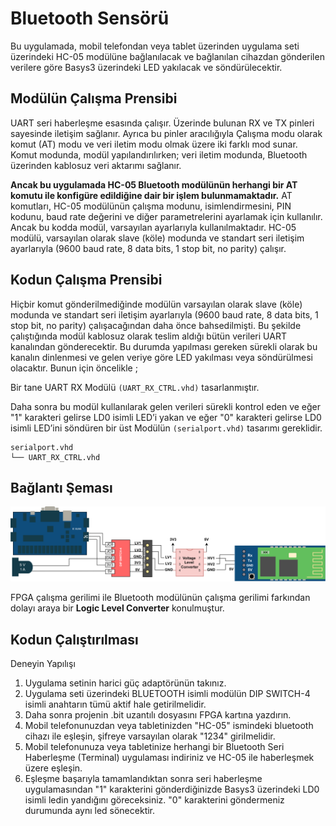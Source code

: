 # Bluetooth Sensörü 

Bu uygulamada, mobil telefondan veya tablet üzerinden uygulama seti üzerindeki HC-05 modülüne bağlanılacak ve bağlanılan cihazdan gönderilen verilere göre Basys3 üzerindeki LED yakılacak ve söndürülecektir. 

## Modülün Çalışma Prensibi 

UART seri haberleşme esasında çalışır. Üzerinde bulunan RX ve TX pinleri sayesinde iletişim sağlanır. Ayrıca bu pinler aracılığıyla Çalışma modu olarak komut (AT) modu ve veri iletim modu olmak üzere iki farklı mod sunar. Komut modunda, modül yapılandırılırken; veri iletim modunda, Bluetooth üzerinden kablosuz veri aktarımı sağlanır. 

**Ancak bu uygulamada HC-05 Bluetooth modülünün herhangi bir AT komutu ile konfigüre edildiğine dair bir işlem bulunmamaktadır.** AT komutları, HC-05 modülünün çalışma modunu, isimlendirmesini, PIN kodunu, baud rate değerini ve diğer parametrelerini ayarlamak için kullanılır. Ancak bu kodda modül, varsayılan ayarlarıyla kullanılmaktadır. HC-05 modülü, varsayılan olarak slave (köle) modunda ve standart seri iletişim ayarlarıyla (9600 baud rate, 8 data bits, 1 stop bit, no parity) çalışır.

## Kodun Çalışma Prensibi

Hiçbir komut gönderilmediğinde modülün varsayılan olarak slave (köle) modunda ve standart seri iletişim ayarlarıyla (9600 baud rate, 8 data bits, 1 stop bit, no parity) çalışacağından daha önce bahsedilmişti. Bu şekilde çalıştığında modül kablosuz olarak teslim aldığı bütün verileri UART kanalından gönderecektir. Bu durumda yapılması gereken sürekli olarak bu kanalın dinlenmesi ve gelen veriye göre LED yakılması veya söndürülmesi olacaktır. Bunun için öncelikle ;

Bir tane UART RX Modülü `(UART_RX_CTRL.vhd)` tasarlanmıştır.

Daha sonra bu modül kullanılarak gelen verileri sürekli kontrol eden ve eğer "1" karakteri gelirse LD0 isimli LED’i yakan ve eğer "0" karakteri gelirse LD0 isimli LED’ini söndüren bir üst Modülün `(serialport.vhd)` tasarımı gereklidir.

```
serialport.vhd
└── UART_RX_CTRL.vhd
```

## Bağlantı Şeması 

<div align="center">
<img src="pinout.png" alt="Şematik" width="800">
</div>

FPGA çalışma gerilimi ile Bluetooth modülünün çalışma gerilimi farkından dolayı araya bir **Logic Level Converter** konulmuştur. 

## Kodun Çalıştırılması 

Deneyin Yapılışı 
1.	Uygulama setinin harici güç adaptörünün takınız.
2.	Uygulama seti üzerindeki BLUETOOTH isimli modülün DIP SWITCH-4 isimli anahtarın tümü aktif hale getirilmelidir.
3.	Daha sonra projenin .bit uzantılı dosyasını FPGA kartına yazdırın.
4.	Mobil telefonunuzdan veya tabletinizden "HC-05" ismindeki bluetooth cihazı ile eşleşin, şifreye varsayılan olarak "1234" girilmelidir. 
5.	Mobil telefonunuza veya tabletinize herhangi bir Bluetooth Seri Haberleşme (Terminal) uygulaması indiriniz ve HC-05 ile haberleşmek üzere eşleşin.
6.	Eşleşme başarıyla tamamlandıktan sonra seri haberleşme uygulamasından "1" karakterini gönderdiğinizde Basys3 üzerindeki LD0 isimli ledin yandığını göreceksiniz. "0" karakterini göndermeniz durumunda aynı led sönecektir. 
